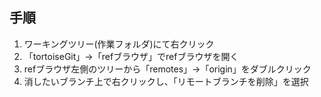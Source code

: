 ## 手順
1. ワーキングツリー(作業フォルダ)にて右クリック
2. 「tortoiseGit」→「refブラウザ」でrefブラウザを開く
3. refブラウザ左側のツリーから「remotes」→「origin」をダブルクリック
4. 消したいブランチ上で右クリックし、「リモートブランチを削除」を選択
